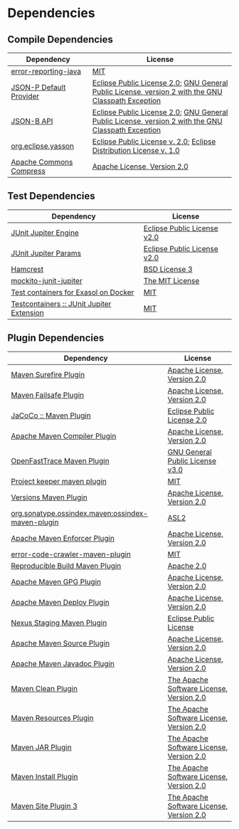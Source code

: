 <!-- @formatter:off -->
# Dependencies

## Compile Dependencies

| Dependency                    | License                                                                                                      |
| ----------------------------- | ------------------------------------------------------------------------------------------------------------ |
| [error-reporting-java][0]     | [MIT][1]                                                                                                     |
| [JSON-P Default Provider][2]  | [Eclipse Public License 2.0][3]; [GNU General Public License, version 2 with the GNU Classpath Exception][4] |
| [JSON-B API][5]               | [Eclipse Public License 2.0][3]; [GNU General Public License, version 2 with the GNU Classpath Exception][4] |
| [org.eclipse.yasson][8]       | [Eclipse Public License v. 2.0][9]; [Eclipse Distribution License v. 1.0][10]                                |
| [Apache Commons Compress][11] | [Apache License, Version 2.0][12]                                                                            |

## Test Dependencies

| Dependency                                      | License                           |
| ----------------------------------------------- | --------------------------------- |
| [JUnit Jupiter Engine][13]                      | [Eclipse Public License v2.0][14] |
| [JUnit Jupiter Params][13]                      | [Eclipse Public License v2.0][14] |
| [Hamcrest][17]                                  | [BSD License 3][18]               |
| [mockito-junit-jupiter][19]                     | [The MIT License][20]             |
| [Test containers for Exasol on Docker][21]      | [MIT][1]                          |
| [Testcontainers :: JUnit Jupiter Extension][23] | [MIT][24]                         |

## Plugin Dependencies

| Dependency                                              | License                                        |
| ------------------------------------------------------- | ---------------------------------------------- |
| [Maven Surefire Plugin][25]                             | [Apache License, Version 2.0][12]              |
| [Maven Failsafe Plugin][27]                             | [Apache License, Version 2.0][12]              |
| [JaCoCo :: Maven Plugin][29]                            | [Eclipse Public License 2.0][30]               |
| [Apache Maven Compiler Plugin][31]                      | [Apache License, Version 2.0][12]              |
| [OpenFastTrace Maven Plugin][33]                        | [GNU General Public License v3.0][34]          |
| [Project keeper maven plugin][35]                       | [MIT][1]                                       |
| [Versions Maven Plugin][37]                             | [Apache License, Version 2.0][12]              |
| [org.sonatype.ossindex.maven:ossindex-maven-plugin][39] | [ASL2][40]                                     |
| [Apache Maven Enforcer Plugin][41]                      | [Apache License, Version 2.0][12]              |
| [error-code-crawler-maven-plugin][43]                   | [MIT][1]                                       |
| [Reproducible Build Maven Plugin][45]                   | [Apache 2.0][40]                               |
| [Apache Maven GPG Plugin][47]                           | [Apache License, Version 2.0][12]              |
| [Apache Maven Deploy Plugin][49]                        | [Apache License, Version 2.0][12]              |
| [Nexus Staging Maven Plugin][51]                        | [Eclipse Public License][52]                   |
| [Apache Maven Source Plugin][53]                        | [Apache License, Version 2.0][12]              |
| [Apache Maven Javadoc Plugin][55]                       | [Apache License, Version 2.0][12]              |
| [Maven Clean Plugin][57]                                | [The Apache Software License, Version 2.0][40] |
| [Maven Resources Plugin][59]                            | [The Apache Software License, Version 2.0][40] |
| [Maven JAR Plugin][61]                                  | [The Apache Software License, Version 2.0][40] |
| [Maven Install Plugin][63]                              | [The Apache Software License, Version 2.0][40] |
| [Maven Site Plugin 3][65]                               | [The Apache Software License, Version 2.0][40] |

[35]: https://github.com/exasol/project-keeper-maven-plugin
[0]: https://github.com/exasol/error-reporting-java
[9]: http://www.eclipse.org/legal/epl-v20.html
[40]: http://www.apache.org/licenses/LICENSE-2.0.txt
[25]: https://maven.apache.org/surefire/maven-surefire-plugin/
[51]: http://www.sonatype.com/public-parent/nexus-maven-plugins/nexus-staging/nexus-staging-maven-plugin/
[57]: http://maven.apache.org/plugins/maven-clean-plugin/
[8]: https://projects.eclipse.org/projects/ee4j.yasson
[1]: https://opensource.org/licenses/MIT
[19]: https://github.com/mockito/mockito
[27]: https://maven.apache.org/surefire/maven-failsafe-plugin/
[11]: https://commons.apache.org/proper/commons-compress/
[37]: http://www.mojohaus.org/versions-maven-plugin/
[18]: http://opensource.org/licenses/BSD-3-Clause
[31]: https://maven.apache.org/plugins/maven-compiler-plugin/
[24]: http://opensource.org/licenses/MIT
[33]: https://github.com/itsallcode/openfasttrace-maven-plugin
[30]: https://www.eclipse.org/legal/epl-2.0/
[49]: https://maven.apache.org/plugins/maven-deploy-plugin/
[52]: http://www.eclipse.org/legal/epl-v10.html
[21]: https://github.com/exasol/exasol-testcontainers
[29]: https://www.jacoco.org/jacoco/trunk/doc/maven.html
[20]: https://github.com/mockito/mockito/blob/main/LICENSE
[45]: http://zlika.github.io/reproducible-build-maven-plugin
[34]: https://www.gnu.org/licenses/gpl-3.0.html
[61]: http://maven.apache.org/plugins/maven-jar-plugin/
[3]: https://projects.eclipse.org/license/epl-2.0
[10]: http://www.eclipse.org/org/documents/edl-v10.php
[12]: https://www.apache.org/licenses/LICENSE-2.0.txt
[41]: https://maven.apache.org/enforcer/maven-enforcer-plugin/
[14]: https://www.eclipse.org/legal/epl-v20.html
[63]: http://maven.apache.org/plugins/maven-install-plugin/
[13]: https://junit.org/junit5/
[39]: https://sonatype.github.io/ossindex-maven/maven-plugin/
[47]: https://maven.apache.org/plugins/maven-gpg-plugin/
[23]: https://testcontainers.org
[2]: https://github.com/eclipse-ee4j/jsonp
[53]: https://maven.apache.org/plugins/maven-source-plugin/
[5]: https://github.com/eclipse-ee4j/jsonb-api
[4]: https://projects.eclipse.org/license/secondary-gpl-2.0-cp
[17]: http://hamcrest.org/JavaHamcrest/
[65]: http://maven.apache.org/plugins/maven-site-plugin/
[59]: http://maven.apache.org/plugins/maven-resources-plugin/
[55]: https://maven.apache.org/plugins/maven-javadoc-plugin/
[43]: https://github.com/exasol/error-code-crawler-maven-plugin
